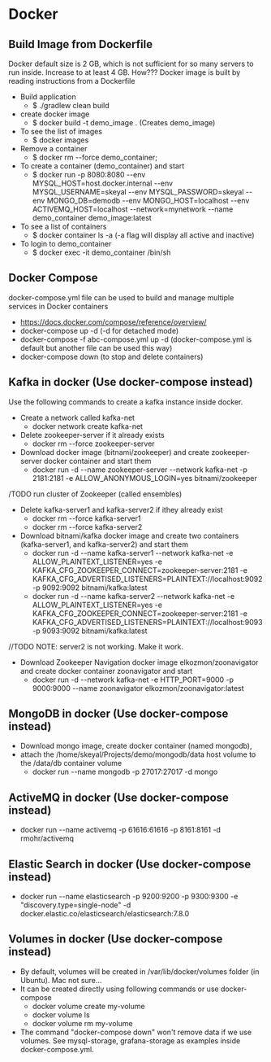 # Docker
## Build Image from Dockerfile
Docker default size is 2 GB, which is not sufficient for so many servers to run inside. Increase to at least 4 GB. How???
Docker image is built by reading instructions from a Dockerfile

- Build application
    - $ ./gradlew clean build
- create docker image
    - $ docker build -t demo_image . (Creates demo_image)
- To see the list of images
    - $ docker images
- Remove a container
    - $ docker rm --force demo_container;
- To create a container (demo_container) and start
    - $ docker run -p 8080:8080 --env MYSQL_HOST=host.docker.internal --env MYSQL_USERNAME=skeyal --env MYSQL_PASSWORD=skeyal --env MONGO_DB=demodb --env MONGO_HOST=localhost --env ACTIVEMQ_HOST=localhost --network=mynetwork --name demo_container demo_image:latest
- To see a list of containers
    - $ docker container ls -a (-a flag will display all active and inactive)
- To login to demo_container
    - $ docker exec -it demo_container /bin/sh

## Docker Compose
docker-compose.yml file can be used to build and manage multiple services in Docker containers
- https://docs.docker.com/compose/reference/overview/
- docker-compose up -d (-d for detached mode)
- docker-compose -f abc-compose.yml up -d (docker-compose.yml is default but another file can be used this way)
- docker-compose down (to stop and delete containers)
  

## Kafka in docker (Use docker-compose instead)
Use the following commands to create a kafka instance inside docker.

- Create a network called kafka-net
    - docker network create kafka-net
- Delete zookeeper-server if it already exists
    - docker rm --force zookeeper-server
- Download docker image (bitnami/zookeeper) and  create zookeeper-server docker container and start them
    - docker run -d --name zookeeper-server --network kafka-net -p 2181:2181 -e ALLOW_ANONYMOUS_LOGIN=yes bitnami/zookeeper

/TODO run cluster of Zookeeper (called ensembles)

- Delete kafka-server1 and kafka-server2 if ithey already exist
    - docker rm --force kafka-server1
    - docker rm --force kafka-server2
- Download bitnami/kafka docker image and create two containers (kafka-server1, and kafka-server2) and start them
    - docker run -d --name kafka-server1 --network kafka-net -e ALLOW_PLAINTEXT_LISTENER=yes -e KAFKA_CFG_ZOOKEEPER_CONNECT=zookeeper-server:2181 -e KAFKA_CFG_ADVERTISED_LISTENERS=PLAINTEXT://localhost:9092 -p 9092:9092 bitnami/kafka:latest
    - docker run -d --name kafka-server2 --network kafka-net -e ALLOW_PLAINTEXT_LISTENER=yes -e KAFKA_CFG_ZOOKEEPER_CONNECT=zookeeper-server:2181 -e KAFKA_CFG_ADVERTISED_LISTENERS=PLAINTEXT://localhost:9093 -p 9093:9092 bitnami/kafka:latest

//TODO NOTE: server2 is not working. Make it work.

- Download Zookeeper Navigation docker image elkozmon/zoonavigator and create docker container zoonavigator and start
    - docker run -d --network kafka-net -e HTTP_PORT=9000 -p 9000:9000 --name zoonavigator elkozmon/zoonavigator:latest

## MongoDB in docker (Use docker-compose instead)
- Download mongo image, create docker container (named mongodb),
- attach the /home/skeyal/Projects/demo/mongodb/data host volume to the /data/db container volume
    - docker run --name mongodb -p 27017:27017 -d mongo

## ActiveMQ in docker (Use docker-compose instead)
- docker run --name activemq -p 61616:61616 -p 8161:8161 -d rmohr/activemq

## Elastic Search in docker (Use docker-compose instead)
- docker run --name elasticsearch -p 9200:9200 -p 9300:9300 -e "discovery.type=single-node" -d docker.elastic.co/elasticsearch/elasticsearch:7.8.0

## Volumes in docker (Use docker-compose instead)
- By default, volumes will be created in /var/lib/docker/volumes folder (in Ubuntu).  Mac not sure...
- It can be created directly using following commands or use docker-compose
    - docker volume create my-volume
    - docker volume ls
    - docker volume rm my-volume
- The command "docker-compose down" won't remove data if we use volumes. See mysql-storage, grafana-storage as examples inside docker-compose.yml.


